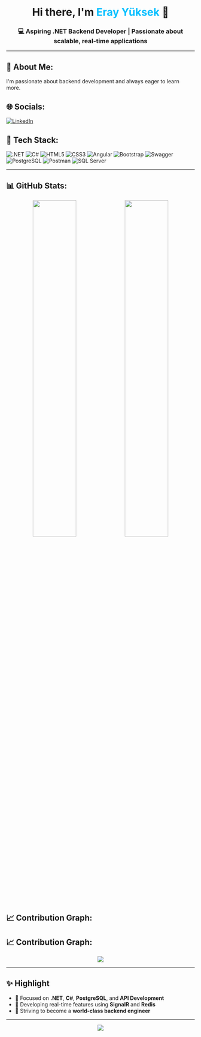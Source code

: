 <h1 align="center">Hi there, I'm <span style="color:#00BFFF">Eray Yüksek</span> 👋</h1>
<h3 align="center">💻 Aspiring .NET Backend Developer | Passionate about scalable, real-time applications</h3>

---

## 📄 About Me:

I'm passionate about backend development and always eager to learn more.

## 🌐 Socials:
[![LinkedIn](https://img.shields.io/badge/LinkedIn-%230077B5.svg?style=flat-square&logo=linkedin&logoColor=white)](https://www.linkedin.com/in/eray-y-6a671a322/)

## 🚀 Tech Stack:

![.NET](https://img.shields.io/badge/.NET-512BD4?style=flat-square&logo=dotnet&logoColor=white)
![C#](https://img.shields.io/badge/C%23-239120?style=flat-square&logo=c-sharp&logoColor=white)
![HTML5](https://img.shields.io/badge/HTML5-E34F26?style=flat-square&logo=html5&logoColor=white)
![CSS3](https://img.shields.io/badge/CSS3-1572B6?style=flat-square&logo=css3&logoColor=white)
![Angular](https://img.shields.io/badge/Angular-DD0031?style=flat-square&logo=angular&logoColor=white)
![Bootstrap](https://img.shields.io/badge/Bootstrap-7952B3?style=flat-square&logo=bootstrap&logoColor=white)
![Swagger](https://img.shields.io/badge/Swagger-85EA2D?style=flat-square&logo=swagger&logoColor=black)
![PostgreSQL](https://img.shields.io/badge/PostgreSQL-316192?style=flat-square&logo=postgresql&logoColor=white)
![Postman](https://img.shields.io/badge/Postman-FF6C37?style=flat-square&logo=postman&logoColor=white)
![SQL Server](https://img.shields.io/badge/Microsoft%20SQL%20Server-CC2927?style=flat-square&logo=microsoftsqlserver&logoColor=white)

---

## 📊 GitHub Stats:

<p align="center">
  <img src="https://github-readme-stats.vercel.app/api?username=ErayYuksek&show_icons=true&theme=radical&count_private=true" width="48%" />
  <img src="https://github-readme-stats.vercel.app/api/top-langs/?username=ErayYuksek&layout=compact&theme=radical&langs_count=6&hide=html,css" width="48%" />
</p>

## 📈 Contribution Graph:

## 📈 Contribution Graph:

<p align="center">
  <img src="https://github-readme-activity-graph.cyclic.app/graph?username=ErayYuksek&theme=tokyo-night&area=true" />
</p>


---

## ✨ Highlight

- 🔹 Focused on **.NET**, **C#**, **PostgreSQL**, and **API Development**
- 🔹 Developing real-time features using **SignalR** and **Redis**
- 🔹 Striving to become a **world-class backend engineer**

---

<p align="center">
  <img src="https://capsule-render.vercel.app/api?type=waving&color=gradient&height=100&section=footer"/>
</p>
